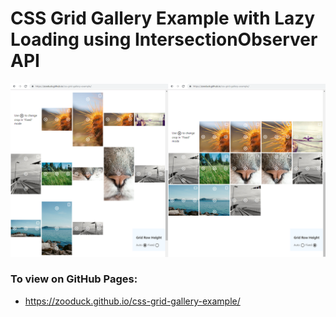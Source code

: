 # CSS Grid Gallery Example with Lazy Loading using IntersectionObserver API

![alt text](https://github.com/zooduck/screenshots/blob/master/css-grid-gallery-example/css-grid-gallery-example-1.png)

### To view on GitHub Pages:
- https://zooduck.github.io/css-grid-gallery-example/
